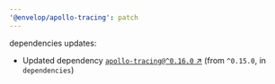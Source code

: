 ```yaml
---
'@envelop/apollo-tracing': patch
---
```


dependencies updates:

- Updated dependency
  [`apollo-tracing@^0.16.0` ↗︎](https://www.npmjs.com/package/apollo-tracing/v/0.16.0) (from
  `^0.15.0`, in `dependencies`)
